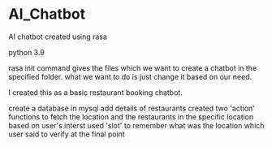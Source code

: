 # AI_Chatbot
AI chatbot created using rasa

python 3.9

rasa init command gives the files which we want to create a chatbot in the specified folder.
what we want to do is just change it based on our need.

I created this as a basic restaurant booking chatbot.

create a database in mysql add details of restaurants 
created two 'action' functions to fetch the location and the restaurants in the specific location based on user's interst
used 'slot' to remember what was the location which user said to verify at the final point 
